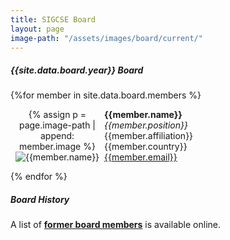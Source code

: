 ```yaml
---
title: SIGCSE Board
layout: page
image-path: "/assets/images/board/current/"
---
```


##### {{site.data.board.year}} Board
{%for member in site.data.board.members %}
<div>
	<div style="float: left; text-align: center; width: 150px;">
		{% assign p = page.image-path | append: member.image %}
		<img class="image-left" src="{{ p | absolute_url}}" alt="{{member.name}}" />
	</div>
	<div style="float: left; width: 300px;">
		<strong>{{member.name}}</strong><br />
		<em>{{member.position}}</em><br />
		{{member.affiliation}}<br />
		{{member.country}}<br /><a href="mailto:{{member.email}}">{{member.email}}</a>
	</div>
	<p><br style="clear: left;" /></p>
</div>
{% endfor %}

##### Board History
<p>A list of <a href="board-history/index.html"><strong>former board members</strong></a> is available online.</p>

